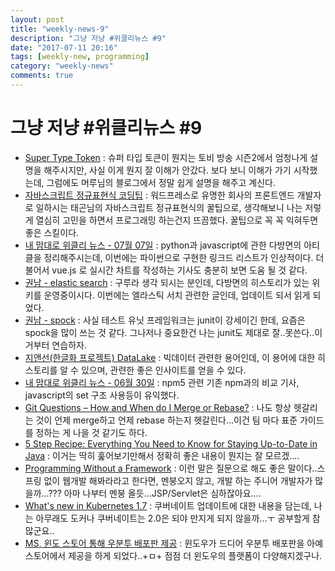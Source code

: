 ```yaml
---
layout: post
title: "weekly-news-9"
description: "그냥 저냥 #위클리뉴스 #9"
date: "2017-07-11 20:16"
tags: [weekly-new, programming]
category: "weekly-news"
comments: true
---
```


# 그냥 저냥 #위클리뉴스 #9

* [Super Type Token](http://aoruqjfu.fun25.co.kr/index.php/post/1807) : 슈퍼 타입 토큰이 뭔지는 토비 방송 시즌2에서 엄청나게 설명을 해주시지만, 사실 이게 뭔지 잘 이해가 안갔다. 보다 보니 이해가 가기 시작했는데, 그럼에도 머루님의 블로그에서 정말 쉽게 설명을 해주고 계신다.
* [자바스크립트 정규표현식 코딩팁](https://taegon.kim/archives/6594) : 워드프레스로 유명한 회사의 프론트엔드 개발자로 일하시는 태곤님의 자바스크립트 정규표현식의 꿀팁으로, 생각해보니 나는 저렇게 열심히 고민을 하면서 프로그래밍 하는건지 뜨끔했다. 꿀팁으로 꼭 꼭 익혀두면 좋은 스킬이다.
* [내 맘대로 위클리 뉴스 - 07월 07일](https://www.sangkon.com/2017/07/09/sigamdream_weekly_2017_27/) : python과 javascript에 관한 다방면의 아티클을 정리해주시는데, 이번에는 파이썬으로 구현한 링크드 리스트가 인상적이다. 더불어서 vue.js 로 실시간 차트를 작성하는 기사도 충분히 보면 도움 될 것 같다.
* [권남 - elastic search](http://kwonnam.pe.kr/wiki/search/elasticsearch) : 구루라 생각 되시는 분인데, 다방면의 히스토리가 있는 위키를 운영중이시다. 이번에는 엘라스틱 서치 관련한 글인데, 업데이트 되서 읽게 되었다.
* [권남 - spock](http://kwonnam.pe.kr/wiki/java/spock) : 사실 테스트 유닛 프레임워크는 junit이 강세이긴 한데, 요즘은 spock을 많이 쓰는 것 같다. 그나저나 중요한건 나는 junit도 제대로 잘..못쓴다..이거부터 연습하자.
* [지앤선(한글화 프로젝트) DataLake](http://jinson.tistory.com/284) : 빅데이터 관련한 용어인데, 이 용어에 대한 히스토리를 알 수 있으며, 관련한 좋은 인사이트를 얻을 수 있다.
* [내 맘대로 위클리 뉴스 - 06월 30일](https://www.sangkon.com/2017/07/03/sigamdream_weekly_2017_26/) : npm5 관련 기존 npm과의 비교 기사, javascript의 set 구조 사용등이 유익했다.
* [Git Questions – How and When do I Merge or Rebase?](https://blog.jetbrains.com/idea/2017/07/git-questions-how-and-when-do-i-merge-or-rebase/) : 나도 항상 헷갈리는 것이 언제 merge하고 언제 rebase 하는지 헷갈린다...이건 팀 마다 표준 가이드를 정하는 게 나을 것 같기도 하다.
* [5 Step Recipe: Everything You Need to Know for Staying Up-to-Date in Java](http://blog.takipi.com/5-step-recipe-everything-you-need-to-know-for-staying-up-to-date-in-java/) : 이거는 딱히 훑어보기만해서 정확히 좋은 내용이 뭔지는 잘 모르겠....
* [Programming Without a Framework](https://dzone.com/articles/programming-without-a-framework) : 이런 말은 질문으로 해도 좋은 말이다..스프링 없이 웹개발 해봐라라고 한다면, 멘붕오지 않고, 개발 하는 주니어 개발자가 많을까...??? 아마 나부터 멘붕 올듯...JSP/Servlet은 심하잖아요....
* [What's new in Kubernetes 1.7](http://www.infoworld.com/article/3205165/containers/whats-new-in-kubernetes-17.html) : 쿠버네이트 업데이트에 대한 내용을 담는데, 나는 아무래도 도커나 쿠버네이트는 2.0은 되야 만지게 되지 않을까...ㅜ 공부할게 참 많군요..
* [MS, 윈도 스토어 통해 우분투 배포판 제공](http://www.zdnet.co.kr/news/news_view.asp?artice_id=20170711102624) : 윈도우가 드디어 우분투 배포판을 아예 스토어에서 제공을 하게 되었다..+ㅁ+ 점점 더 윈도우의 플랫폼이 다양해지겠구나.
